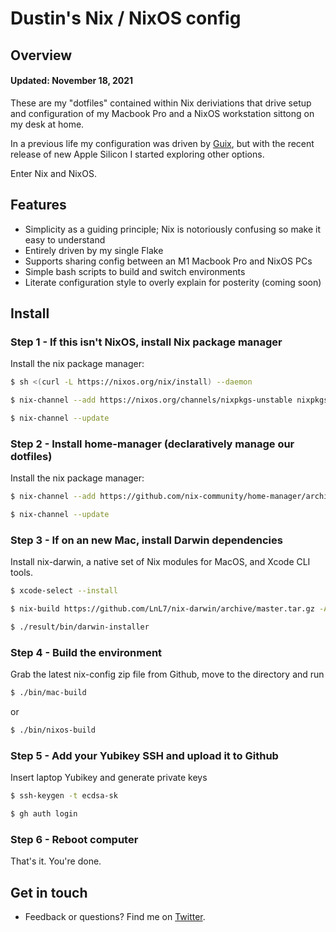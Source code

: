 # Dustin's Nix / NixOS config

## Overview
#### Updated: November 18, 2021

These are my "dotfiles" contained within Nix deriviations that drive setup and configuration of my Macbook Pro and a NixOS workstation sittong on my desk at home.

In a previous life my configuration was driven by [Guix](https://github.com/dustinlyons/guix-config), but with the recent release of new Apple Silicon I started exploring other options.

Enter Nix and NixOS.

## Features

- Simplicity as a guiding principle; Nix is notoriously confusing so make it easy to understand
- Entirely driven by my single Flake
- Supports sharing config between an M1 Macbook Pro and NixOS PCs
- Simple bash scripts to build and switch environments
- Literate configuration style to overly explain for posterity (coming soon)

## Install

### Step 1 - If this isn't NixOS, install Nix package manager
Install the nix package manager:
```sh
$ sh <(curl -L https://nixos.org/nix/install) --daemon
```
```sh
$ nix-channel --add https://nixos.org/channels/nixpkgs-unstable nixpkgs
```
```sh
$ nix-channel --update
```

### Step 2 - Install home-manager (declaratively manage our dotfiles)
Install the nix package manager:
```sh
$ nix-channel --add https://github.com/nix-community/home-manager/archive/master.tar.gz home-manager
```
```sh
$ nix-channel --update
```

### Step 3 - If on an new Mac, install Darwin dependencies
Install nix-darwin, a native set of Nix modules for MacOS, and Xcode CLI tools.
```sh
$ xcode-select --install
```
```sh
$ nix-build https://github.com/LnL7/nix-darwin/archive/master.tar.gz -A installer
```
```sh
$ ./result/bin/darwin-installer
```

### Step 4 - Build the environment
Grab the latest nix-config zip file from Github, move to the directory and run
```sh
$ ./bin/mac-build
``` 
or
```sh
$ ./bin/nixos-build
```

### Step 5 - Add your Yubikey SSH and upload it to Github
Insert laptop Yubikey and generate private keys
```sh
$ ssh-keygen -t ecdsa-sk
```
```sh
$ gh auth login
```

### Step 6 - Reboot computer
That's it. You're done.

## Get in touch
- Feedback or questions? Find me on [Twitter](https://twitter.com/dustinhlyons).
